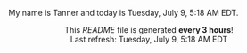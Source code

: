 My name is Tanner and today is Tuesday, July 9, 5:18 AM EDT.

<p align="center">This <i>README</i> file is generated <b>every 3 hours</b>!</br>Last refresh: Tuesday, July 9, 5:18 AM EDT<br /></p>
